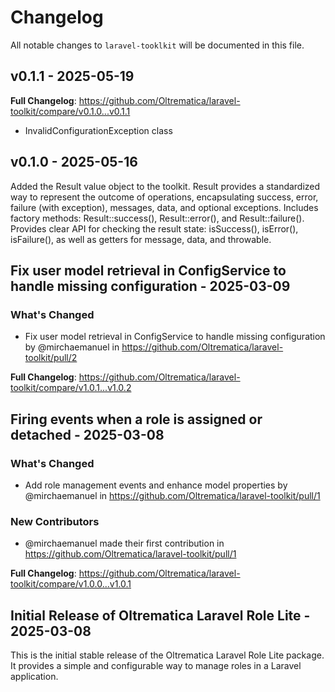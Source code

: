 # Changelog

All notable changes to `laravel-tooklkit` will be documented in this file.

## v0.1.1 - 2025-05-19

**Full Changelog**: https://github.com/Oltrematica/laravel-toolkit/compare/v0.1.0...v0.1.1

- InvalidConfigurationException class

## v0.1.0 - 2025-05-16

Added the Result value object to the toolkit.
Result provides a standardized way to represent the outcome of operations, encapsulating success, error, failure (with exception), messages, data, and optional exceptions.
Includes factory methods: Result::success(), Result::error(), and Result::failure().
Provides clear API for checking the result state: isSuccess(), isError(), isFailure(), as well as getters for message, data, and throwable.

## Fix user model retrieval in ConfigService to handle missing configuration - 2025-03-09

### What's Changed

* Fix user model retrieval in ConfigService to handle missing configuration by @mirchaemanuel in https://github.com/Oltrematica/laravel-toolkit/pull/2

**Full Changelog**: https://github.com/Oltrematica/laravel-toolkit/compare/v1.0.1...v1.0.2

## Firing events when a role is assigned or detached - 2025-03-08

### What's Changed

* Add role management events and enhance model properties by @mirchaemanuel in https://github.com/Oltrematica/laravel-toolkit/pull/1

### New Contributors

* @mirchaemanuel made their first contribution in https://github.com/Oltrematica/laravel-toolkit/pull/1

**Full Changelog**: https://github.com/Oltrematica/laravel-toolkit/compare/v1.0.0...v1.0.1

## Initial Release of Oltrematica Laravel Role Lite - 2025-03-08

This is the initial stable release of the Oltrematica Laravel Role Lite package. It provides a simple and configurable way to manage roles in a Laravel application.
